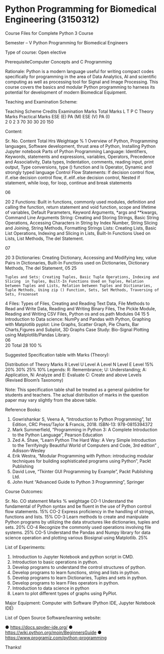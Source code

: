 # Python Programming for Biomedical Engineering (3150312)
Course Files for Complete Python 3 Course

Semester – V
Python Programming for Biomedical Engineers


Type of course: Open elective

PrerequisiteComputer Concepts and C Programming

Rationale: Python is a modern language useful for writing compact codes specifically for programming in the area of Data Analytics, AI and scientific computing as well as processing tool for Signal and Image Processing. This course covers the basics and modular Python programming to harness its potential for development of modern Biomedical Equipment.

Teaching and Examination Scheme:

Teaching Scheme	Credits	Examination Marks	Total Marks
L	T	P	C	Theory Marks	Practical Marks	
				ESE (E)	PA (M)	ESE (V)	PA (I)	
2	0	2	3	70	30	30	20	150


Content:

Sr.
No.	Content	Total Hrs	Weightage
%
1	Overview of Python, Programming languages, Software development, thrust area of Python, Installing Python Jupyter notebook
Parts of Python Programming Language: Identifiers, Keywords, statements and expressions, variables, Operators, Precedence and Associativity, Data types, Indentation, comments, reading input, print output, Type conversions, type () function and Is Operator, Dynamic and strongly typed language
Control Flow Statements: If decision control flow, if..else decision control flow, if..elif..else decision control, Nested if statement, while loop, for loop, continue and break statements	



06	



20
2	Functions: Built in functions, commonly used modules, definition and calling the function, return statement and void function, scope and lifetime of variables, Default Parameters, Keyword Arguments, *args and **kwargs, Command Line Arguments
String: Creating and Storing Strings, Basic String Operations, Accessing Characters in String by Index Number, String Slicing and Joining, String Methods, Formatting Strings Lists:  Creating  Lists,  Basic  List  Operations,  Indexing  and  Slicing  in  Lists,  Built-In Functions Used on Lists, List Methods, The del Statement.	

07	

20
3	Dictionaries: Creating Dictionary, Accessing and Modifying key, value Pairs in Dictionaries, Built-In Functions used on Dictionaries, Dictionary Methods, The del Statement,	05	25
 
	Tuples and Sets: Creating Tuples, Basic Tuple Operations, Indexing and Slicing  in Tuples, Built-In Functions Used on Tuples, Relation between Tuples and Lists, Relation between Tuples and Dictionaries, Tuple Methods, Using zip () Function, Sets, Set Methods, Traversing of Sets, Frozenset		
4	Files: Types of Files, Creating and Reading Text Data, File Methods to Read and Write Data, Reading and Writing Binary Files, The Pickle Module, Reading and Writing CSV Files, Python os and os.path Modules	04	15
5	Introduction to Data science: NumPy and Pandas with Python, Graphing with Matplotlib pyplot: Line Graphs, Scatter Graph, Pie Charts, Bar Charts,Figures and Subplot, 3D Graphs
Case Study: Bio-Signal Plotting using Matplotlib/Pandas Library.	
06	
20
	Total	28	100 %

Suggested Specification table with Marks (Theory):

Distribution of Theory Marks
R Level	U Level	A Level	N Level	E Level
15%	20%	30%	25%	10%
Legends: R: Remembrance; U: Understanding; A: Application, N: Analyze and E: Evaluate C: Create and above Levels (Revised Bloom’s Taxonomy)

Note: This specification table shall be treated as a general guideline for students and teachers. The actual distribution of marks in the question paper may vary slightly from the above table.

Reference Books:

1.	Gowrishankar S, Veena A, “Introduction to Python Programming”, 1st Edition, CRC Press/Taylor
& Francis, 2018. ISBN-13: 978-0815394372
2.	Mark Summerfield, “Programming in Python 3: A Complete Introduction to the Python Language”, Pearson Education
3.	Zed A. Shaw, “Learn Python The Hard Way: A Very Simple Introduction to the Terrifyingly Beautiful World of Computers and Code, 3rd edition” , Adisson-Wesley
4.	Erik Westra, “Modular Programming with Python: introducing modular techniques for building sophisticated programs using Python”, Packt Publishing
5.	David Love, “Tkinter GUI Programming by Example”, Packt Publishing Ltd.
6.	John Hunt “Advanced Guide to Python 3 Programming”, Springer
 


Course Outcomes:

Sr.
No.	CO statement	Marks % weightage
CO-1	Understand the fundamental of Python syntax and be fluent in the use of Python control flow statements.	15%
CO-2	Express proficiency in the handling of strings, functions and lists.	15%
CO-3	Learn methods to create and manipulate Python programs by utilizing the data structures like dictionaries, tuples and sets.	20%
CO-4	Recognize the commonly used operations involving file systems.	25%
CO-5	Understand the Pandas and Numpy library for data science operation and plotting various Biosignal using Matplotlib.	25%


List of Experiments:

1.	Introduction to Jupyter Notebook and python script in CMD.
2.	Introduction to basic operations in python.
3.	Develop programs to understand the control structures of python.
4.	Develop programs to learn functions, string and lists in python.
5.	Develop programs to learn Dictionaries, Tuples and sets in python.
6.	Develop programs to learn Files operators in python.
7.	Introduction to data science in python
8.	Learn to plot different types of graphs using PyPlot.


Major Equipment: Computer with Software (Python IDE, Jupyter Notebook IDE)

List of Open Source Software/learning website:

●	https://docs.spyder-ide.org/
●	https://wiki.python.org/moin/BeginnersGuide
●	https://www.programiz.com/python-programming

Thanks!
